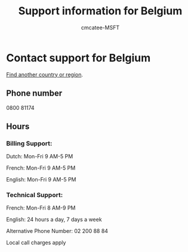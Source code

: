 ﻿---                                
title: Support information for Belgium
author: cmcatee-MSFT
ms.author: cmcatee
manager: mnirkhe
audience: Admin
ms.topic: reference
ms.service: o365-administration
localization_priority: Normal
description: Learn how to contact support for your country or region.
ROBOTS: NOINDEX, NOFOLLOW
---

# Contact support for Belgium

[Find another country or region](../contact-support-for-business-products.md).

## Phone number
0800 81174

## Hours
### Billing Support:

Dutch: Mon-Fri 9 AM-5 PM

French: Mon-Fri 9 AM-5 PM

English: Mon-Fri 9 AM-5 PM

### Technical Support:

French: Mon-Fri 8 AM-9 PM

English: 24 hours a day, 7 days a week

Alternative Phone Number: 02 200 88 84

Local call charges apply